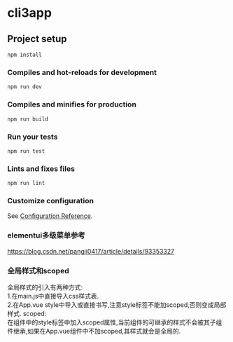 # cli3app

## Project setup
```
npm install
```

### Compiles and hot-reloads for development
```
npm run dev
```

### Compiles and minifies for production
```
npm run build
```

### Run your tests
```
npm run test
```

### Lints and fixes files
```
npm run lint
```

### Customize configuration
See [Configuration Reference](https://cli.vuejs.org/config/).

### elementui多级菜单参考
https://blog.csdn.net/pangji0417/article/details/93353327

### 全局样式和scoped
全局样式的引入有两种方式:  
	1.在main.js中直接导入css样式表.  
	2.在App.vue style中导入或直接书写,注意style标签不能加scoped,否则变成局部样式.
scoped:  
	在组件中的style标签中加入scoped属性,当前组件的可继承的样式不会被其子组件继承,如果在App.vue组件中不加scoped,其样式就会是全局的.


